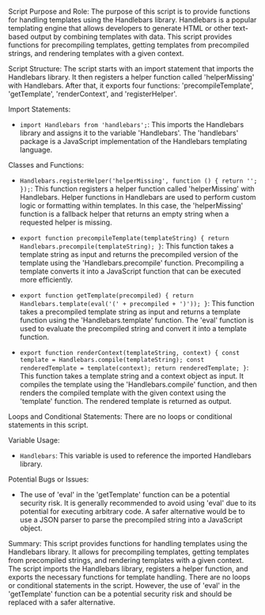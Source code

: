 Script Purpose and Role:
The purpose of this script is to provide functions for handling templates using the Handlebars library. Handlebars is a popular templating engine that allows developers to generate HTML or other text-based output by combining templates with data. This script provides functions for precompiling templates, getting templates from precompiled strings, and rendering templates with a given context.

Script Structure:
The script starts with an import statement that imports the Handlebars library. It then registers a helper function called 'helperMissing' with Handlebars. After that, it exports four functions: 'precompileTemplate', 'getTemplate', 'renderContext', and 'registerHelper'.

Import Statements:
- `import Handlebars from 'handlebars';`: This imports the Handlebars library and assigns it to the variable 'Handlebars'. The 'handlebars' package is a JavaScript implementation of the Handlebars templating language.

Classes and Functions:
- `Handlebars.registerHelper('helperMissing', function () { return ''; });`: This function registers a helper function called 'helperMissing' with Handlebars. Helper functions in Handlebars are used to perform custom logic or formatting within templates. In this case, the 'helperMissing' function is a fallback helper that returns an empty string when a requested helper is missing.

- `export function precompileTemplate(templateString) { return Handlebars.precompile(templateString); }`: This function takes a template string as input and returns the precompiled version of the template using the 'Handlebars.precompile' function. Precompiling a template converts it into a JavaScript function that can be executed more efficiently.

- `export function getTemplate(precompiled) { return Handlebars.template(eval('(' + precompiled + ')')); }`: This function takes a precompiled template string as input and returns a template function using the 'Handlebars.template' function. The 'eval' function is used to evaluate the precompiled string and convert it into a template function.

- `export function renderContext(templateString, context) { const template = Handlebars.compile(templateString); const renderedTemplate = template(context); return renderedTemplate; }`: This function takes a template string and a context object as input. It compiles the template using the 'Handlebars.compile' function, and then renders the compiled template with the given context using the 'template' function. The rendered template is returned as output.

Loops and Conditional Statements:
There are no loops or conditional statements in this script.

Variable Usage:
- `Handlebars`: This variable is used to reference the imported Handlebars library.

Potential Bugs or Issues:
- The use of 'eval' in the 'getTemplate' function can be a potential security risk. It is generally recommended to avoid using 'eval' due to its potential for executing arbitrary code. A safer alternative would be to use a JSON parser to parse the precompiled string into a JavaScript object.

Summary:
This script provides functions for handling templates using the Handlebars library. It allows for precompiling templates, getting templates from precompiled strings, and rendering templates with a given context. The script imports the Handlebars library, registers a helper function, and exports the necessary functions for template handling. There are no loops or conditional statements in the script. However, the use of 'eval' in the 'getTemplate' function can be a potential security risk and should be replaced with a safer alternative.